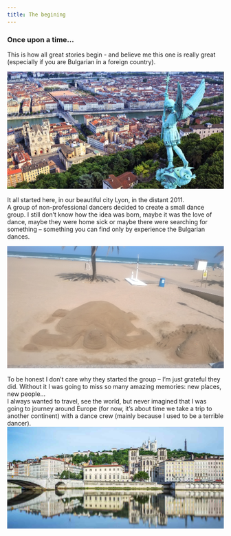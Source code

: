 ```yaml
---
title: The begining
---
```


### Once upon a time… 
This is how all great stories begin - and believe me this one is really great 
(especially if you are Bulgarian in a foreign country).


<img src="../img/begining/01.jpg">

It all started here, in our beautiful city Lyon, in the distant 2011.  
A group of non-professional dancers decided to create a small dance group. 
I still don’t know how the idea was born, maybe it was the love of dance, 
maybe they were home sick or maybe there were searching for something – 
something you can find only by experience the Bulgarian dances.   

<img src="../img/gandia.jpg">

To be honest I don’t care why they started the group – I’m just grateful they did. 
Without it I was going to miss so many amazing memories: new places, new people…  
I always wanted to travel, see the world, but never imagined that I was going to journey around Europe 
(for now, it’s about time we take a trip to another continent) with a dance crew 
(mainly because I used to be a terrible dancer). 
<img src="../img/begining/02.jpg">